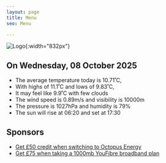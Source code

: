 ```yaml
---
layout: page
title: Menu
seo: Menu

---
```


![Logo](/images/logo.jpg){:width="832px"}

<!-- weather_marker starts -->
## On Wednesday, 08 October 2025

- The average temperature today is 10.71˚C,
- With highs of 11.1˚C and lows of 9.83˚C,
- It may feel like 9.9˚C with few clouds
- The wind speed is 0.89m/s and visibility is 10000m
- The pressure is 1027hPa and humidity is 79%
- The sun will rise at 06:20 and set at 17:30

<!-- weather_marker ends -->

## Sponsors

- [Get £50 credit when switching to Octopus Energy](https://bit.ly/3oD1nnS)
- [Get £75 when taking a 1000mb YouFibre broadband plan](https://aklam.io/91zWhU?)
